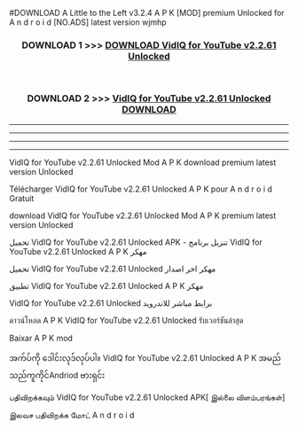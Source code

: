 #DOWNLOAD A Little to the Left v3.2.4 A P K [MOD] premium Unlocked for A n d r o i d [NO.ADS] latest version wjmhp 



<div align="center">

<h3>DOWNLOAD 1 >>> <a href="https://downloadmod1.web.app/?judul=VidIQ for YouTube v2.2.61 Unlocked ">DOWNLOAD VidIQ for YouTube v2.2.61 Unlocked </a></h3><br>

<h3>DOWNLOAD 2 >>> <a href="https://downloadmod1.web.app/?judul=VidIQ for YouTube v2.2.61 Unlocked ">VidIQ for YouTube v2.2.61 Unlocked  DOWNLOAD </a></h3>

</div>


----------------------------------------------------------

----------------------------------------------------------

----------------------------------------------------------

----------------------------------------------------------


VidIQ for YouTube v2.2.61 Unlocked  Mod A P K download premium latest version Unlocked

Télécharger VidIQ for YouTube v2.2.61 Unlocked  A P K pour A n d r o i d Gratuit

download VidIQ for YouTube v2.2.61 Unlocked  Mod A P K premium latest version Unlocked

تحميل VidIQ for YouTube v2.2.61 Unlocked  APK - تنزيل برنامج VidIQ for YouTube v2.2.61 Unlocked  A P K مهكر

تحميل VidIQ for YouTube v2.2.61 Unlocked  مهكر اخر اصدار

تطبيق VidIQ for YouTube v2.2.61 Unlocked  A P K مهكر

VidIQ for YouTube v2.2.61 Unlocked  برابط مباشر للاندرويد

ดาวน์โหลด A P K VidIQ for YouTube v2.2.61 Unlocked  รับเวอร์ชันล่าสุด

Baixar A P K mod

အက်ပ်ကို ဒေါင်းလုဒ်လုပ်ပါ။ VidIQ for YouTube v2.2.61 Unlocked  A P K အမည်သည်ကူကိုင်Andriod ဗားရှင်း

பதிவிறக்கவும் VidIQ for YouTube v2.2.61 Unlocked  APK[ இல்லை விளம்பரங்கள்] 
 
இலவச பதிவிறக்க மோட் A n d r o i d



